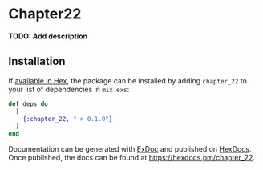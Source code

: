 # Chapter22

**TODO: Add description**

## Installation

If [available in Hex](https://hex.pm/docs/publish), the package can be installed
by adding `chapter_22` to your list of dependencies in `mix.exs`:

```elixir
def deps do
  [
    {:chapter_22, "~> 0.1.0"}
  ]
end
```

Documentation can be generated with [ExDoc](https://github.com/elixir-lang/ex_doc)
and published on [HexDocs](https://hexdocs.pm). Once published, the docs can
be found at <https://hexdocs.pm/chapter_22>.

